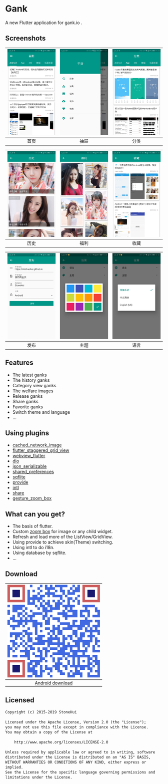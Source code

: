 # Gank

A new Flutter application for gank.io .

## Screenshots

| <img src="./screenshots/home.jpg" width=300> | <img src="./screenshots/drawer.jpg" width=300> | <img src="./screenshots/category.jpg" width=300> |
|:----:|:----:|:----:|
| 首页 | 抽屉 | 分类 |

| <img src="./screenshots/history.jpg" width=300> | <img src="./screenshots/welfare.jpg" width=300> | <img src="./screenshots/favorite.jpg" width=300> |
|:----:|:----:|:----:|
| 历史 | 福利 | 收藏 |

| <img src="./screenshots/release.jpg" width=300> | <img src="./screenshots/theme.jpg" width=300> | <img src="./screenshots/language.jpg" width=300> |
|:----:|:----:|:----:|
| 发布 | 主题 | 语言 |

## Features

* The latest ganks
* The history ganks
* Category view ganks
* The welfare images
* Release ganks
* Share ganks
* Favorite ganks
* Switch theme and language
* ...

## Using plugins
* [cached_network_image](https://pub.dev/packages/cached_network_image)
* [flutter_staggered_grid_view](https://pub.dev/packages/flutter_staggered_grid_view)
* [webview_flutter](https://pub.dev/packages/webview_flutter)
* [dio](https://pub.dev/packages/dio)
* [json_serializable](https://pub.dev/packages/json_serializable)
* [shared_preferences](https://pub.dev/packages/shared_preferences)
* [sqflite](https://pub.dev/packages/sqflite)
* [provide](https://pub.dev/packages/provide)
* [intl](https://pub.dev/packages/intl)
* [share](https://pub.dev/packages/share)
* [gesture_zoom_box](https://pub.dev/packages/gesture_zoom_box)

## What can you get?

* The basis of flutter.
* Custom [zoom box](https://github.com/shichaohui/gesture_zoom_box) for image or any child widget.
* Refresh and load more of the ListView/GridView.
* Using provide to achieve skin(Theme) switching.
* Using intl to do i18n.
* Using database by sqflite.
* ...

## Download

| ![APK file](./packet/app-release.png) |
|:----:|
| [Android download](./packet/app-release.apk?raw=true) |

## Licensed

```
Copyright (c) 2015-2019 StoneHui

Licensed under the Apache License, Version 2.0 (the "License");
you may not use this file except in compliance with the License.
You may obtain a copy of the License at

    http://www.apache.org/licenses/LICENSE-2.0

Unless required by applicable law or agreed to in writing, software
distributed under the License is distributed on an "AS IS" BASIS,
WITHOUT WARRANTIES OR CONDITIONS OF ANY KIND, either express or implied.
See the License for the specific language governing permissions and
limitations under the License.
```
